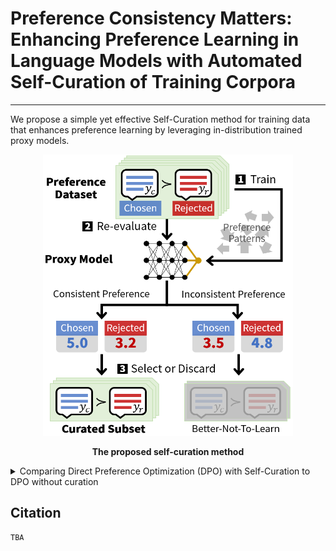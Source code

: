 # Preference Consistency Matters: Enhancing Preference Learning in Language Models with Automated Self-Curation of Training Corpora



----

We propose a simple yet effective Self-Curation method for training data that enhances preference learning by leveraging in-distribution trained proxy models.


<p align='center'>
<img src="./figure/self_curation_flow.png"  width="400" height="450" center-align="true">
<div align="center"><b>The proposed self-curation method </b></div>
</p>

<details>
<summary>Comparing Direct Preference Optimization (DPO) with Self-Curation to DPO without curation</summary>

<p align='center'>
<img src="./figure/improvement.png"  width="1000" height="250" center-align="true">
<div align="center"><b>DPO with Self-Curation significantly and consistently surpasses DPO without curation</b></div>
</p>
</details>

## Citation
```
TBA
```
